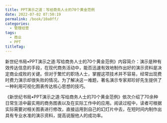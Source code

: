 ```yaml
---
title: PPT演示之道：写给商务人士的70个黄金范例
date: 2022-07-02 07:50:19
permalink: /book/10a0ff/
categories: 
  - 管理经营
tags: 
  - 商业
  - PPT
titleTag: 
---
```


新世纪书局•PPT演示之道:写给商务人士的70个黄金范例》内容简介：演示是种有效传达信息的手段，在现代商务活动中，能否迅速有效地制作出好的演示资料是决定商业成败的关键。但对于繁忙的职场人士，掌握这项技术并不容易，经常出现费时费力演示却很失败的情况。为了解决这一难题，著名演示专家郑珍好先生提供了一种利用可视化图表传达核心思想的技巧。

《新世纪书局•PPT演示之道:写给商务人士的70个黄金范例》依次介绍了70余种日常生活中最实用的商务图表以及在实际工作中的应用。阅读过程中，读者可根据实际需要对相关图表进行修改，直接运用到自己的幻灯片中去，在短时间内制作出具有专业水准的演示资料，提高说服他人的成功率。

<!-- more -->

<BookShelf
album="https://cdn.staticaly.com/gh/jonsam-ng/image-hosting@master/oxygen-space/image.m212xo0w8gg.webp"
title="PPT演示之道：写给商务人士的70个黄金范例"
author="(韩)郑珍好"
authorLink="https://book.douban.com/subject_search?search_text=%E9%83%91%E7%8F%8D%E5%A5%BD"
intro="《新世纪书局•PPT演示之道:写给商务人士的70个黄金范例》依次介绍了70余种日常生活中最实用的商务图表以及在实际工作中的应用。阅读过程中，读者可根据实际需要对相关图表进行修改，直接运用到自己的幻灯片中去，在短时间内制作出具有专业水准的演示资料，提高说服他人的成功率。"
:tags="['商业', 'PPT']"
lang="中文"
:pages="220"
link="https://www.aliyundrive.com/s/T86NPZZpPJr"
douban="https://book.douban.com/subject/10582650/"
/>
